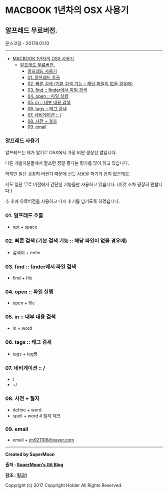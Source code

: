 # MACBOOK 1년차의 OSX 사용기

## 알프레드 무료버전.

<div class="pull-right"> 문스코딩 - 20178.01.10 </div>

---

<!-- @import "[TOC]" {cmd="toc" depthFrom=1 depthTo=6 orderedList=false} -->
<!-- code_chunk_output -->

* [MACBOOK 1년차의 OSX 사용기](#macbook-1년차의-osx-사용기)
	* [알프레드 무료버전.](#알프레드-무료버전)
		* [알프레드 사용기](#알프레드-사용기)
		* [01. 알프레드 호출](#01-알프레드-호출)
		* [02. 빠른 검색 (기본 검색 기능 :: 해당 파일이 없을 경우에)](#02-빠른-검색-기본-검색-기능-해당-파일이-없을-경우에)
		* [03. find :: finder에서 파일 검색](#03-find-finder에서-파일-검색)
		* [04. open :: 파일 실행](#04-open-파일-실행)
		* [05. in :: 내부 내용 검색](#05-in-내부-내용-검색)
		* [06. tags :: 태그 검새](#06-tags-태그-검새)
		* [07. 네비게이션 :: /](#07-네비게이션)
		* [08. 사전 + 철자](#08-사전-철자)
		* [09. email](#09-email)

<!-- /code_chunk_output -->

### 알프레드 사용기

알프레드는 제가 알기로 OSX에서 가장 비싼 생상선 앱입니다.

다른 개발자분들께서 잘쓰면 정말 좋다는 평가를 많이 하고 있습니다.

하지만 일단 굉장히 비싼기 때문에 선듯 사용을 하기가 쉽지 않은데요.

저도 일단 무료 버전에서 간단한 기능들만 사용하고 있습니다. (이것 조차 굉장히 편합니다.)

추 후에 유료버전을 사용하고 다시 후기를 남기도록 하겠습니다.

### 01. 알프레드 호출

- opt + space

### 02. 빠른 검색 (기본 검색 기능 :: 해당 파일이 없을 경우에)

- 검색어 + enter

### 03. find :: finder에서 파일 검색

- find + file

### 04. open :: 파일 실행

- open + file

### 05. in :: 내부 내용 검색

- in + word

### 06. tags :: 태그 검새

- tags + tag명

### 07. 네비게이션 :: /

- /
- ~/

### 08. 사전 + 철자

- define + word
- spell + word    # 철자 체크

### 09. email

- email + jm921106@naver.com

---

**Created by SuperMoon**

**출처 : [SuperMoon's Git Blog](https://github.com/jm921106)**

**참조 : [링크1](http://macworld.hjsong.net/62)**

Copyright (c) 2017 Copyright Holder All Rights Reserved.
